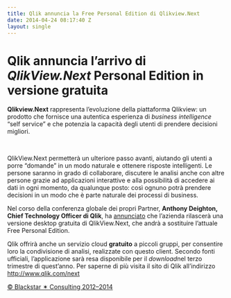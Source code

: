 ```yaml
---
title: Qlik annuncia la Free Personal Edition di Qlikview.Next
date: 2014-04-24 08:17:40 Z
layout: single
---
```


<h1>Qlik annuncia l’arrivo di <em>QlikView.Next</em> Personal Edition in versione gratuita</h1>
<strong>Qlikview.Next</strong> rappresenta l’evoluzione della piattaforma Qlikview: un prodotto che fornisce una autentica esperienza di <em>business intelligence</em> “self service” e che potenzia la capacità degli utenti di prendere decisioni migliori.

&nbsp;

QlikView.Next permetterà un ulteriore passo avanti, aiutando gli utenti a porre “domande” in un modo naturale e ottenere risposte intelligenti. Le persone saranno in grado di collaborare, discutere le analisi anche con altre persone grazie ad applicazioni interattive e alla possibilità di accedere ai dati in ogni momento, da qualunque posto: così ognuno potrà prendere decisioni in un modo che è parte naturale dei processi di business.

Nel corso della conferenza globale dei propri Partner, <strong>Anthony Deighton, Chief Technology Officer di Qlik</strong>, ha <a href="http://www.qlik.com/us/company/press-room/press-releases/2014/en/0409-qlik-announces-free-qlikview-next-personal-edition-download-available-public-early-3rd-quarter">annunciato</a> che l’azienda rilascerà una versione desktop gratuita di QlikView.Next, che andrà a sostituire l’attuale Free Personal Edition.

Qlik offrirà anche un servizio cloud <strong>gratuito</strong> a piccoli gruppi, per consentire loro la condivisione di analisi, realizzate con questo client. Secondo fonti ufficiali, l’applicazione sarà resa disponibile per il <em>download</em>nel terzo trimestre di quest’anno. Per saperne di più visita il sito di Qlik all’indirizzo <a href="http://www.qlik.com/next">http://www.qlik.com/next</a>

<a href="http://www.blackstarconsulting.it">© Blackstar ✶ Consulting 2012–2014</a>